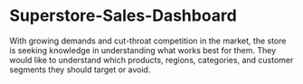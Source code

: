 # Superstore-Sales-Dashboard
With growing demands and cut-throat competition in the market, the store is seeking knowledge in understanding what works best for them. They would like to understand which products, regions, categories, and customer segments they should target or avoid.
